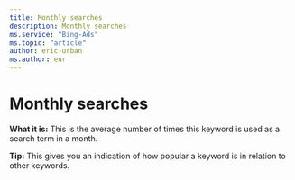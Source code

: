 ```yaml
---
title: Monthly searches
description: Monthly searches
ms.service: "Bing-Ads"
ms.topic: "article"
author: eric-urban
ms.author: eur
---
```


# Monthly searches

**What it is:** This is the average number of times this keyword is used as a search term in a month.

**Tip:**  This gives you an indication of how popular a keyword is in relation to other keywords.


